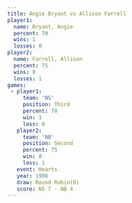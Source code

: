 ```yaml
---
title: Angie Bryant vs Allison Farrell
player1:                
  name: Bryant, Angie   
  percent: 70           
  wins: 1               
  losses: 0             
player2:                
  name: Farrell, Allison
  percent: 75           
  wins: 0               
  losses: 1             
games:
 - player1:         
     team: 'NS'     
     position: Third
     percent: 70    
     win: 1         
     loss: 0        
   player2:          
     team: 'NB'      
     position: Second
     percent: 75     
     win: 0          
     loss: 1         
   event: Hearts       
   year: 1998          
   draw: Round Robin(9)
   score: NS 7 - NB 4  
---
```


